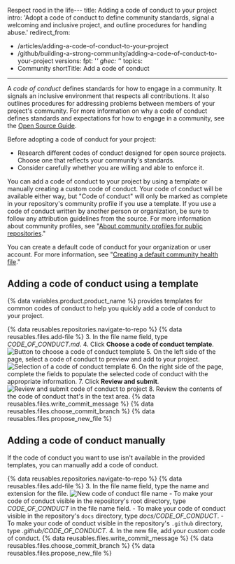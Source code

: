 Respect rood in the life---
title: Adding a code of conduct to your project
intro: 'Adopt a code of conduct to define community standards, signal a welcoming and inclusive project, and outline procedures for handling abuse.'
redirect_from:
  - /articles/adding-a-code-of-conduct-to-your-project
  - /github/building-a-strong-community/adding-a-code-of-conduct-to-your-project
versions:
  fpt: '*'
  ghec: '*'
topics:
  - Community
shortTitle: Add a code of conduct
---

A *code of conduct* defines standards for how to engage in a community. It signals an inclusive environment that respects all contributions. It also outlines procedures for addressing problems between members of your project's community. For more information on why a code of conduct defines standards and expectations for how to engage in a community, see the [Open Source Guide](https://opensource.guide/code-of-conduct/).

Before adopting a code of conduct for your project:

* Research different codes of conduct designed for open source projects. Choose one that reflects your community's standards.
* Consider carefully whether you are willing and able to enforce it.

You can add a code of conduct to your project by using a template or manually creating a custom code of conduct. Your code of conduct will be available either way, but "Code of conduct" will only be marked as complete in your repository's community profile if you use a template. If you use a code of conduct written by another person or organization, be sure to follow any attribution guidelines from the source. For more information about community profiles, see "[About community profiles for public repositories](//communities/setting-up-your-project-for-healthy-contributions/about-community-profiles-for-public-repositories)."

You can create a default code of conduct for your organization or user account. For more information, see "[Creating a default community health file](/communities/setting-up-your-project-for-healthy-contributions/creating-a-default-community-health-file)."

## Adding a code of conduct using a template

{% data variables.product.product_name %} provides templates for common codes of conduct to help you quickly add a code of conduct to your project.

{% data reusables.repositories.navigate-to-repo %}
{% data reusables.files.add-file %}
3. In the file name field, type *CODE_OF_CONDUCT.md*.
4. Click **Choose a code of conduct template**.
  ![Button to choose a code of conduct template](/assets/images/help/repository/code-of-conduct-tool.png)
5. On the left side of the page, select a code of conduct to preview and add to your project.
  ![Selection of a code of conduct template](/assets/images/help/repository/code-of-conduct-tool-picker.png)
6. On the right side of the page, complete the fields to populate the selected code of conduct with the appropriate information.
7. Click **Review and submit**.
  ![Review and submit code of conduct to project](/assets/images/help/repository/code-of-conduct-tool-review.png)
8. Review the contents of the code of conduct that's in the text area.
{% data reusables.files.write_commit_message %}
{% data reusables.files.choose_commit_branch %}
{% data reusables.files.propose_new_file %}

## Adding a code of conduct manually

If the code of conduct you want to use isn't available in the provided templates, you can manually add a code of conduct.

{% data reusables.repositories.navigate-to-repo %}
{% data reusables.files.add-file %}
3. In the file name field, type the name and extension for the file.
  ![New code of conduct file name](/assets/images/help/repository/new-code-of-conduct-file-name.png)
    - To make your code of conduct visible in the repository's root directory, type *CODE_OF_CONDUCT* in the file name field.
    - To make your code of conduct visible in the repository's `docs` directory, type *docs/CODE_OF_CONDUCT*.
    - To make your code of conduct visible in the repository's `.github` directory, type *.github/CODE_OF_CONDUCT*.
4. In the new file, add your custom code of conduct.
{% data reusables.files.write_commit_message %}
{% data reusables.files.choose_commit_branch %}
{% data reusables.files.propose_new_file %}
